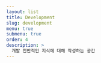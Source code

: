```yaml
---
layout: list
title: Development
slug: development
menu: true
submenu: true
order: 4
description: >
  개발 전반적인 지식에 대해 작성하는 공간
---
```

